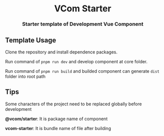 <div align="center">
    <h1>VCom Starter</h1>
    <h3>Starter template of Development Vue Component</h3>
</div>

## Template Usage

Clone the repository and install dependence packages.

Run command of `pnpm run dev` and develop component at core folder.

Run command of `pnpm run build` and builded component can generate `dist` folder into root path

## Tips

Some characters of the project need to be replaced globally before development

**@vcom/starter**: It is package name of component

**vcom-starter**: It is bundle name of file after building
